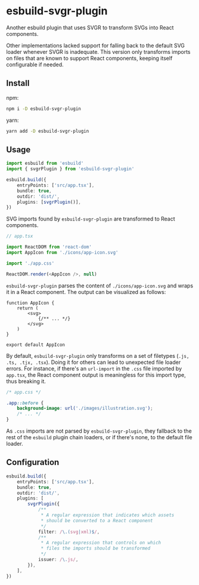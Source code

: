 # esbuild-svgr-plugin

Another esbuild plugin that uses SVGR to transform SVGs into React components.

Other implementations lacked support for falling back to the default SVG loader whenever SVGR is inadequate. This version only transforms imports on files that are known to support React components, keeping itself configurable if needed.

## Install

npm:

```sh
npm i -D esbuild-svgr-plugin
```

yarn:

```sh
yarn add -D esbuild-svgr-plugin
```

## Usage

```ts
import esbuild from 'esbuild'
import { svgrPlugin } from 'esbuild-svgr-plugin'

esbuild.build({
    entryPoints: ['src/app.tsx'],
    bundle: true,
    outdir: 'dist/',
    plugins: [svgrPlugin()],
})
```

SVG imports found by `esbuild-svgr-plugin` are transformed to React components.

```ts
// app.tsx

import ReactDOM from 'react-dom'
import AppIcon from './icons/app-icon.svg'

import './app.css'

ReactDOM.render(<AppIcon />, null)
```

`esbuild-svgr-plugin` parses the content of `./icons/app-icon.svg` and wraps it in a React component. The output can be visualized as follows:

```tsx
function AppIcon {
    return (
        <svg>
            {/** ... */}
        </svg>
    )
}

export default AppIcon
```

By default, `esbuild-svgr-plugin` only transforms on a set of filetypes (`.js, .ts, .tjx, .tsx`). Doing it for others can lead to unexpected file loader errors. For instance, if there's an `url-import` in the `.css` file imported by `app.tsx`, the React component output is meaningless for this import type, thus breaking it.

```css
/* app.css */

.app::before {
    background-image: url('./images/illustration.svg');
    /* ... */
}
```

As `.css` imports are not parsed by `esbuild-svgr-plugin`, they fallback to the rest of the `esbuild` plugin chain loaders, or if there's none, to the default file loader.

## Configuration

```ts
esbuild.build({
    entryPoints: ['src/app.tsx'],
    bundle: true,
    outdir: 'dist/',
    plugins: [
        svgrPlugin({
            /**
             * A regular expression that indicates which assets
             * should be converted to a React component
             */
            filter: /\.(svg|xml)$/,
            /**
             * A regular expression that controls on which
             * files the imports should be transformed
             */
            issuer: /\.js/,
        }),
    ],
})
```
